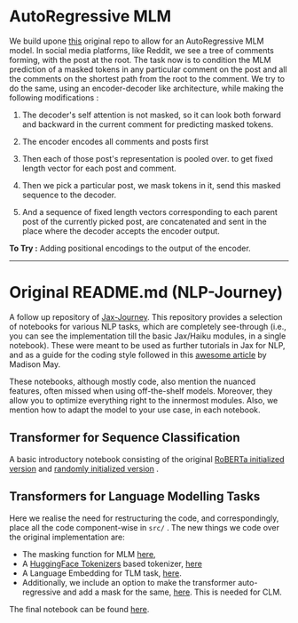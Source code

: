 # AutoRegressive MLM

We build upone [this](https://github.com/deterministic-algorithms-lab/NLP-Journey) original repo to allow for an AutoRegressive MLM model. In social media platforms, like Reddit, we see a tree of comments forming, with the post at the root. The task now is to condition the MLM prediction of a masked tokens in any particular comment on the post and all the comments on the shortest path from the root to the comment. We try to do the same, using an encoder-decoder like architecture, while making the following modifications :

1. The decoder's self attention is not masked, so it can look both forward and backward in the current comment for predicting masked tokens.

2. The encoder encodes all comments and posts first

3. Then each of those post's representation is pooled over. to get fixed length vector for each post and comment.

4. Then we pick a particular post, we mask tokens in it, send this masked sequence to the decoder.

5. And a sequence of fixed length vectors corresponding to each parent post of the currently picked post, are concatenated and sent in the place where the decoder accepts the encoder output.

**To Try :** Adding positional encodings to the output of the encoder.  

------------------------------------------------------------------------------------------------------------------------------
# Original README.md (NLP-Journey)

A follow up repository of [Jax-Journey](https://github.com/deterministic-algorithms-lab/Jax-Journey). This repository provides a selection of notebooks for various NLP tasks, which are completely see-through (i.e., you can see the implementation till the basic Jax/Haiku modules, in a single notebook). These were meant to be used as further tutorials in Jax for NLP, and as a guide for the coding style followed in this [awesome article](https://www.pragmatic.ml/finetuning-transformers-with-jax-and-haiku/) by Madison May. 

These notebooks, although mostly code, also mention the nuanced features, often missed when using off-the-shelf models. Moreover, they allow you to optimize everything right to the innermost modules. Also, we mention how to adapt the model to your use case, in each notebook. 

## Transformer for Sequence Classification

A basic introductory notebook consisting of the original [RoBERTa initialized version](https://github.com/deterministic-algorithms-lab/NLP-Journey/blob/main/classification/basic_transformer.ipynb) and [randomly initialized version](https://github.com/deterministic-algorithms-lab/NLP-Journey/blob/main/classification/transformer_to_pretrain.ipynb) .

## Transformers for Language Modelling Tasks

Here we realise the need for restructuring the code, and correspondingly, place all the code component-wise in ```src/``` . The new things we code over the original implementation are: 
* The masking function for MLM [here](https://github.com/deterministic-algorithms-lab/NLP-Journey/blob/main/src/Tokenizers/masking_utils.py#L6),
* A [HuggingFace Tokenizers](https://github.com/huggingface/tokenizers) based tokenizer, [here](https://github.com/deterministic-algorithms-lab/NLP-Journey/blob/main/src/Tokenizers/hf_tokenizer.py)
* A Language Embedding for TLM task, [here](https://github.com/deterministic-algorithms-lab/NLP-Journey/blob/81f7a7568db6676d561aaf7f579f8af99c99b28a/src/model/embeddings.py#L77). 
* Additionally, we include an option to make the transformer auto-regressive and add a mask for the same, [here](https://github.com/deterministic-algorithms-lab/NLP-Journey/blob/81f7a7568db6676d561aaf7f579f8af99c99b28a/src/model/transformer.py#L64). This is needed for CLM.

The final notebook can be found [here](https://github.com/deterministic-algorithms-lab/NLP-Journey/blob/main/LanguageModelling/CLM_MLM_TLM.ipynb).
